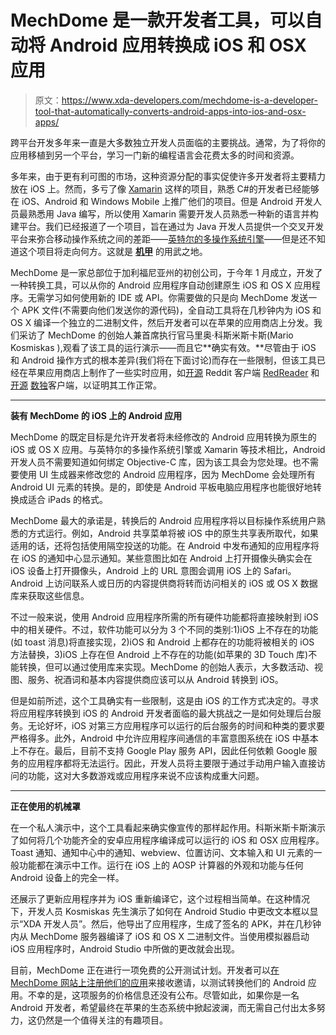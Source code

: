 # MechDome 是一款开发者工具，可以自动将 Android 应用转换成 iOS 和 OSX 应用

> 原文：<https://www.xda-developers.com/mechdome-is-a-developer-tool-that-automatically-converts-android-apps-into-ios-and-osx-apps/>

跨平台开发多年来一直是大多数独立开发人员面临的主要挑战。通常，为了将你的应用移植到另一个平台，学习一门新的编程语言会花费太多的时间和资源。

多年来，由于更有利可图的市场，这种资源分配的事实促使许多开发者将主要精力放在 iOS 上。然而，多亏了像 [Xamarin](https://www.xamarin.com/) 这样的项目，熟悉 C#的开发者已经能够在 iOS、Android 和 Windows Mobile 上推广他们的项目。但是 Android 开发人员最熟悉用 Java 编写，所以使用 Xamarin 需要开发人员熟悉一种新的语言并构建平台。我们已经报道了一个项目，旨在通过为 Java 开发人员提供一个交叉开发平台来弥合移动操作系统之间的差距——[英特尔的多操作系统引擎](http://www.xda-developers.com/intels-multi-os-engine-lets-you-make-android-or-ios-apps-using-java/)——但是还不知道这个项目将走向何方。这就是 **[机甲](https://www.mechdome.com/)** 的用武之地。

MechDome 是一家总部位于加利福尼亚州的初创公司，于今年 1 月成立，开发了一种转换工具，可以从你的 Android 应用程序自动创建原生 iOS 和 OS X 应用程序。无需学习如何使用新的 IDE 或 API。你需要做的只是向 MechDome 发送一个 APK 文件(不需要向他们发送你的源代码)，全自动工具将在几秒钟内为 iOS 和 OS X 编译一个独立的二进制文件，然后开发者可以在苹果的应用商店上分发。我们采访了 MechDome 的创始人兼首席执行官马里奥·科斯米斯卡斯(Mario Kosmiskas ),观看了该工具的运行演示——而且它**确实有效。**尽管由于 iOS 和 Android 操作方式的根本差异(我们将在下面讨论)而存在一些限制，但该工具已经在苹果应用商店上制作了一些实时应用，如[开源](https://github.com/QuantumBadger/RedReader) Reddit 客户端 [RedReader](https://itunes.apple.com/us/app/redreader-b/id1089788044?mt=8) 和[开源](https://code.google.com/archive/p/sudoku-pro-android/source) [数独](https://itunes.apple.com/us/app/sudoku-pro-o/id1142448897?mt=8)客户端，以证明其工作正常。

* * *

**装有 MechDome 的 iOS 上的 Android 应用**

MechDome 的既定目标是允许开发者将未经修改的 Android 应用转换为原生的 iOS 或 OS X 应用。与英特尔的多操作系统引擎或 Xamarin 等技术相比，Android 开发人员不需要知道如何绑定 Objective-C 库，因为该工具会为您处理。也不需要使用 UI 生成器来修改您的 Android 应用程序，因为 MechDome 会处理所有 Android UI 元素的转换。是的，即使是 Android 平板电脑应用程序也能很好地转换成适合 iPads 的格式。

MechDome 最大的承诺是，转换后的 Android 应用程序将以目标操作系统用户熟悉的方式运行。例如，Android 共享菜单将被 iOS 中的原生共享表所取代，如果适用的话，还将包括使用隔空投送的功能。在 Android 中发布通知的应用程序将在 iOS 的通知中心显示通知。某些意图比如在 Android 上打开摄像头确实会在 iOS 设备上打开摄像头，Android 上的 URL 意图会调用 iOS 上的 Safari。Android 上访问联系人或日历的内容提供商将转而访问相关的 iOS 或 OS X 数据库来获取这些信息。

不过一般来说，使用 Android 应用程序所需的所有硬件功能都将直接映射到 iOS 中的相关硬件。不过，软件功能可以分为 3 个不同的类别:1)iOS 上不存在的功能(如 toast 消息)将直接实现，2)iOS 和 Android 上都存在的功能将被相关的 iOS 方法替换，3)iOS 上存在但 Android 上不存在的功能(如苹果的 3D Touch 库)不能转换，但可以通过使用库来实现。MechDome 的创始人表示，大多数活动、视图、服务、祝酒词和基本内容提供商应该可以从 Android 转换到 iOS。

但是如前所述，这个工具确实有一些限制，这是由 iOS 的工作方式决定的。寻求将应用程序转换到 iOS 的 Android 开发者面临的最大挑战之一是如何处理后台服务。无论好坏，iOS 对第三方应用程序可以运行的后台服务的时间和种类的要求要严格得多。此外，Android 中允许应用程序间通信的丰富意图系统在 iOS 中基本上不存在。最后，目前不支持 Google Play 服务 API，因此任何依赖 Google 服务的应用程序都将无法运行。因此，开发人员将主要限于通过手动用户输入直接访问的功能，这对大多数游戏或应用程序来说不应该构成重大问题。

* * *

**正在使用的机械罩**

在一个私人演示中，这个工具看起来确实像宣传的那样起作用。科斯米斯卡斯演示了如何将几个功能齐全的安卓应用程序编译成可以运行的 iOS 和 OSX 应用程序。Toast 通知、通知中心中的通知、webview、位置访问、文本输入和 UI 元素的一般功能都在演示中工作。运行在 iOS 上的 AOSP 计算器的外观和功能与任何 Android 设备上的完全一样。

还展示了更新应用程序并为 iOS 重新编译它，这个过程相当简单。在这种情况下，开发人员 Kosmiskas 先生演示了如何在 Android Studio 中更改文本框以显示“XDA 开发人员”。然后，他导出了应用程序，生成了签名的 APK，并在几秒钟内从 MechDome 服务器编译了 iOS 和 OS X 二进制文件。当使用模拟器启动 iOS 应用程序时，Android Studio 中所做的更改就会出现。

目前，MechDome 正在进行一项免费的公开测试计划。开发者可以[在 MechDome 网站上注册他们的应用](https://www.mechdome.com/signup.html)来接收邀请，以测试转换他们的 Android 应用。不幸的是，这项服务的价格信息还没有公布。尽管如此，如果你是一名 Android 开发者，希望最终在苹果的生态系统中掀起波澜，而无需自己付出太多努力，这仍然是一个值得关注的有趣项目。
